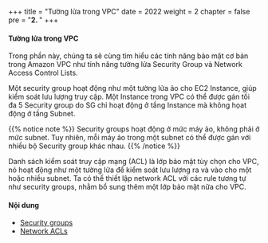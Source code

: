 +++
title = "Tường lửa trong VPC"
date = 2022
weight = 2
chapter = false
pre = "<b>2. </b>"
+++

#### Tường lửa trong VPC

Trong phần này, chúng ta sẽ cùng tìm hiểu các tính năng bảo mật cơ bản trong Amazon VPC như tính năng tường lửa Security Group và Network Access Control Lists.

Một security group hoạt động như một tường lửa ảo cho EC2 Instance, giúp kiểm soát lưu lượng truy cập. Một Instance trong VPC có thể được gán tối đa 5 Security group do SG chỉ hoạt động ở tầng Instance mà không họat động ở tầng Subnet. 

{{% notice note %}}
Security groups hoạt động ở mức máy ảo, không phải ở mức subnet. Tuy nhiên, mỗi máy ảo trong một subnet có thể được gán với nhiều bộ Security group khác nhau.
{{% /notice %}}

Danh sách kiểm soát truy cập mạng (ACL) là lớp bảo mật tùy chọn cho VPC, nó hoạt động như một tường lửa để kiểm soát lưu lượng ra và vào cho một hoặc nhiều subnet. 
Ta có thể thiết lập network ACL với các rule tương tự như security groups, nhằm bổ sung thêm một lớp bảo mật nữa cho VPC.

#### Nội dung

- [Security groups](2.1-secgroup/)
- [Network ACLs](2.2-nacl/)
